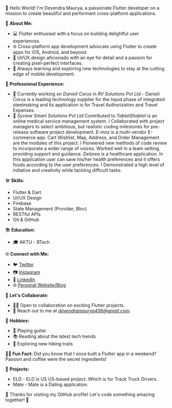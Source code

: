 👋 Hello World! I'm Devendra Maurya, a passionate Flutter developer on a mission to create beautiful and performant cross-platform applications.

🚀 **About Me:**
- 💻 Flutter enthusiast with a focus on building delightful user experiences.
- 🌐 Cross-platform app development advocate using Flutter to create apps for iOS, Android, and beyond.
- 🎨 UI/UX design aficionado with an eye for detail and a passion for creating pixel-perfect interfaces.
- 🌱 Always learning and exploring new technologies to stay at the cutting edge of mobile development.

💼 **Professional Experience:**
- 🔧 Currently working on *Danieli Corus* in *RV Solutions Pvt Ltd* - Danieli Corus is a leading technology supplier for the liquid phase of integrated steelmaking and its application is
for Travel Authorization and Travel Expenses.
- 🏢 *Syview Smart Solutions Pvt Ltd* Contributed to *TabletShablet* is an online medical service management system.
I Collaborated with project managers to select ambitious, but realistic coding milestones for pre-release software
project development.
*E-moz* is a multi-vendor E-commerce app. Cart Wishlist, Map, Address, and Order Management are the modules of
this project.
I Pioneered new methods of code review to incorporate a wider range of voices. Worked well in a team setting,
providing support and guidance.
*Delarea* is a healthcare application. In this application user can save his/her health preferences and it offers foods
according to the user preferences. I Demonstrated a high level of initiative and creativity while tackling difficult
tasks.

🛠️ **Skills:**
- Flutter & Dart
- UI/UX Design
- Firebase
- State Management (Provider, Bloc)
- RESTful APIs
- Git & GitHub

📚 **Education:**
- 🎓 AKTU - BTech

🌐 **Connect with Me:**
- 🐦 [Twitter](https://twitter.com/Devendra7897430)
- 📷 [Instagram](https://www.instagram.com/devendra_pbh/)
- 💼 [LinkedIn](https://www.linkedin.com/in/devendra-maurya-b639261aa/)
- 🌐 [Personal Website/Blog](https://devendra-maurya.web.app/)

🤝 **Let's Collaborate:**
- 👨‍💻 Open to collaboration on exciting Flutter projects.
- 📧 Reach out to me at *devendramaurya456@gmail.com*.

🚴 **Hobbies:**
- 🎸 Playing guitar
- 📚 Reading about the latest tech trends
- 🌄 Exploring new hiking trails

👩‍💻 **Fun Fact:**
Did you know that I once built a Flutter app in a weekend? Passion and coffee were the secret ingredients!

🚢 **Projects:**
- ELD - ELD is US US-based project. Which is for Track Truck Drivers.
- Mate - Mate is a Dating application.

🙏 Thanks for visiting my GitHub profile! Let's code something amazing together! 🚀
